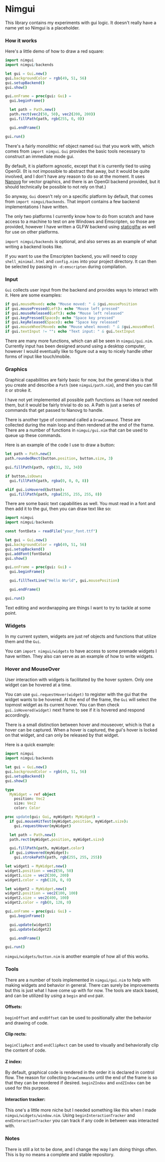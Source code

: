 # Nimgui
This library contains my experiments with gui logic. It doesn't really have a name yet so Nimgui is a placeholder.

### How it works
Here's a little demo of how to draw a red square:

```nim
import nimgui
import nimgui/backends

let gui = Gui.new()
gui.backgroundColor = rgb(49, 51, 56)
gui.setupBackend()
gui.show()

gui.onFrame = proc(gui: Gui) =
  gui.beginFrame()

  let path = Path.new()
  path.rect(vec2(50, 50), vec2(200, 200))
  gui.fillPath(path, rgb(255, 0, 0))

  gui.endFrame()

gui.run()
```

There's a fairly monolithic ref object named `Gui` that you work with, which comes from `import nimgui`. `Gui` provides the basic tools necessary to construct an immediate mode gui.

By default, it is platform agnostic, except that it is currently tied to using OpenGl. (It is not impossible to abstract that away, but it would be quite involved, and I don't have any reason to do so at the moment. It uses [Nanovg](https://github.com/memononen/nanovg) for vector graphics, and there is an OpenGl backend provided, but it should technically be possible to not rely on that.)

So anyway, `Gui` doesn't rely on a specific platform by default, that comes from `import nimgui/backends`. That import contains a few backend implementations I have written.

The only two platforms I currently know how to do from scratch and have access to a machine to test on are Windows and Emscripten, so those are provided, however I have written a GLFW backend using [staticglfw](https://github.com/treeform/staticglfw) as well for use on other platforms.

`import nimgui/backends` is optional, and also serves as an example of what writing a backend looks like.

If you want to use the Emscripten backend, you will need to copy `shell_minimal.html` and `config.nims` into your project directory. It can then be selected by passing in `-d:emscripten` during compilation.

### Input
`Gui` collects user input from the backend and provides ways to interact with it. Here are some examples:

```nim
if gui.mouseMoved: echo "Mouse moved: " & $gui.mousePosition
if gui.mousePressed(Left): echo "Mouse left pressed"
if gui.mouseReleased(Left): echo "Mouse left released"
if gui.keyPressed(Space): echo "Space key pressed"
if gui.keyReleased(Space): echo "Space key released"
if gui.mouseWheelMoved: echo "Mouse wheel moved: " & $gui.mouseWheel
if gui.textInput != "": echo "Text input: " & gui.textInput
```

There are many more functions, which can all be seen in `nimgui/gui.nim`. Currently input has been designed around using a desktop computer, however I would eventually like to figure out a way to nicely handle other forms of input like touch/mobile.

### Graphics
Graphical capabilities are fairly basic for now, but the general idea is that you create and describe a `Path` (see `nimgui/path.nim`), and then you can fill it or stroke it.

I have not yet implemented all possible path functions as I have not needed them, but it would be fairly trivial to do so. A Path is just a series of commands that get passed to Nanovg to handle.

There is another type of command called a `DrawCommand`. These are collected during the main loop and then rendered at the end of the frame. There are a number of functions in `nimgui/gui.nim` that can be used to queue up these commands.

Here is an example of the code I use to draw a button:

```nim
let path = Path.new()
path.roundedRect(button.position, button.size, 3)

gui.fillPath(path, rgb(31, 32, 34))

if button.isDown:
  gui.fillPath(path, rgba(0, 0, 0, 8))

elif gui.isHovered(button):
  gui.fillPath(path, rgba(255, 255, 255, 8))
```

There are some basic text capabilities as well. You must read in a font and then add it to the gui, then you can draw text like so:

```nim
import nimgui
import nimgui/backends

const fontData = readFile("your_font.ttf")

let gui = Gui.new()
gui.backgroundColor = rgb(49, 51, 56)
gui.setupBackend()
gui.addFont(fontData)
gui.show()

gui.onFrame = proc(gui: Gui) =
  gui.beginFrame()

  gui.fillTextLine("Hello World", gui.mousePosition)

  gui.endFrame()

gui.run()
```

Text editing and wordwrapping are things I want to try to tackle at some point.

### Widgets
In my current system, widgets are just ref objects and functions that utilize them and the `Gui`.

You can `import nimgui/widgets` to have access to some premade widgets I have written. They also can serve as an example of how to write widgets.

### Hover and MouseOver
User interaction with widgets is facilitated by the hover system. Only one widget can be hovered at a time.

You can use `gui.requestHover(widget)` to register with the gui that the widget wants to be hovered. At the end of the frame, the `Gui` will select the topmost widget as its current hover. You can then check `gui.isHovered(widget)` next frame to see if it is hovered and respond accordingly.

There is a small distinction between hover and mouseover, which is that a hover can be captured. When a hover is captured, the gui's hover is locked on that widget, and can only be released by that widget.

Here is a quick example:

```nim
import nimgui
import nimgui/backends

let gui = Gui.new()
gui.backgroundColor = rgb(49, 51, 56)
gui.setupBackend()
gui.show()

type
  MyWidget = ref object
    position: Vec2
    size: Vec2
    color: Color

proc update(gui: Gui, myWidget: MyWidget) =
  if gui.mouseHitTest(myWidget.position, myWidget.size):
    gui.requestHover(myWidget)

  let path = Path.new()
  path.rect(myWidget.position, myWidget.size)

  gui.fillPath(path, myWidget.color)
  if gui.isHovered(myWidget):
    gui.strokePath(path, rgb(255, 255, 255))

let widget1 = MyWidget.new()
widget1.position = vec2(50, 50)
widget1.size = vec2(300, 200)
widget1.color = rgb(128, 0, 0)

let widget2 = MyWidget.new()
widget2.position = vec2(100, 100)
widget2.size = vec2(400, 100)
widget2.color = rgb(0, 128, 0)

gui.onFrame = proc(gui: Gui) =
  gui.beginFrame()

  gui.update(widget1)
  gui.update(widget2)

  gui.endFrame()

gui.run()
```

`nimgui/widgets/button.nim` is another example of how all of this works.

### Tools
There are a number of tools implemented in `nimgui/gui.nim` to help with making widgets and behavior in general. There can surely be improvements but this is just what I have come up with for now. The tools are stack based, and can be utilized by using a `begin` and `end` pair.

#### Offsets:
`beginOffset` and `endOffset` can be used to positionally alter the behavior and drawing of code.

#### Clip rects:
`beginClipRect` and `endClipRect` can be used to visually and behaviorally clip the content of code.

#### Z index:
By default, graphical code is rendered in the order it is declared in control flow. The reason for collecting `DrawCommands` until the end of the frame is so that they can be reordered if desired. `beginZIndex` and `endZIndex` can be used for this purpose.

#### Interaction tracker:
This one's a little more niche but I needed something like this when I made `nimgui/widgets/window.nim`. Using `beginInteractionTracker` and `endInteractionTracker` you can track if any code in between was interacted with.

### Notes
There is still a lot to be done, and I change the way I am doing things often. This is by no means a complete and stable repository.